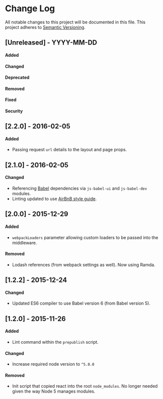 # Change Log
All notable changes to this project will be documented in this file.
This project adheres to [Semantic Versioning](http://semver.org/).


## [Unreleased] - YYYY-MM-DD
#### Added
#### Changed
#### Deprecated
#### Removed
#### Fixed
#### Security




## [2.2.0] - 2016-02-05
#### Added
- Passing request `url` details to the layout and page props.



## [2.1.0] - 2016-02-05
#### Changed
- Referencing [Babel](https://babeljs.io/) dependencies via `js-babel-ui` and `js-babel-dev` modules.
- Linting updated to use [AirBnB style guide](https://github.com/airbnb/javascript).



## [2.0.0] - 2015-12-29
#### Added
- `webpackLoaders` parameter allowing custom loaders to be passed into the middleware.

#### Removed
- Lodash references (from webpack settings as well). Now using Ramda.



## [1.2.2] - 2015-12-24
#### Changed
- Updated ES6 compiler to use Babel version 6 (from Babel version 5).



## [1.2.0] - 2015-11-26
#### Added
- Lint command within the `prepublish` script.

#### Changed
- Increase required node version to `^5.0.0`

#### Removed
- Init script that copied react into the root `node_modules`.  No longer needed given the way Node 5 manages modules.
